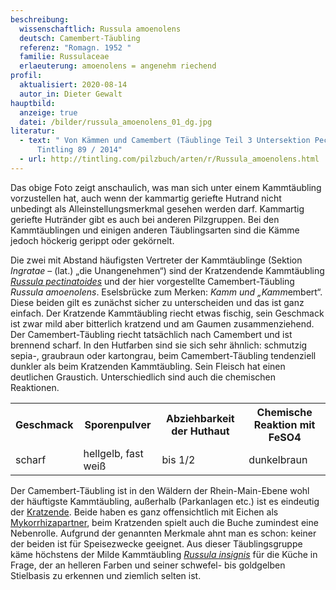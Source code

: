```yaml
---
beschreibung:
  wissenschaftlich: Russula amoenolens
  deutsch: Camembert-Täubling
  referenz: "Romagn. 1952 "
  familie: Russulaceae
  erlaeuterung: amoenolens = angenehm riechend
profil:
  aktualisiert: 2020-08-14
  autor_in: Dieter Gewalt
hauptbild:
  anzeige: true
  datei: /bilder/russula_amoenolens_01_dg.jpg
literatur:
  - text: " Von Kämmen und Camembert (Täublinge Teil 3 Untersektion Pectinatinae) >
      Tintling 89 / 2014"
  - url: http://tintling.com/pilzbuch/arten/r/Russula_amoenolens.html
---
```

Das obige Foto zeigt anschaulich, was man sich unter einem Kammtäubling vorzustellen hat, auch wenn der kammartig geriefte Hutrand nicht unbedingt als Alleinstellungsmerkmal gesehen werden darf. Kammartig geriefte Hutränder gibt es auch bei anderen Pilzgruppen. Bei den Kammtäublingen und einigen anderen Täublingsarten sind die Kämme jedoch höckerig gerippt oder gekörnelt.

Die zwei mit Abstand häufigsten Vertreter der Kammtäublinge (Sektion *Ingratae* – (lat.) „die Unangenehmen“) sind der Kratzendende Kammtäubling *[Russula pectinatoides](/pilze/russula-pectinatoides-kratzender-kammtäubling)* und der hier vorgestellte Camembert-Täubling *Russula amoenolens*. Eselsbrücke zum Merken: *Kamm und „Kamm*embert“. Diese beiden gilt es zunächst sicher zu unterscheiden und das ist ganz einfach. Der Kratzende Kammtäubling riecht etwas fischig, sein Geschmack ist zwar mild aber bitterlich kratzend und am Gaumen zusammenziehend. Der Camembert-Täubling riecht tatsächlich nach Camembert und ist brennend scharf. In den Hutfarben sind sie sich sehr ähnlich: schmutzig sepia-, graubraun oder kartongrau, beim Camembert-Täubling tendenziell dunkler als beim Kratzenden Kammtäubling. Sein Fleisch hat einen deutlichen Graustich. Unterschiedlich sind auch die chemischen Reaktionen.

<div class="table-responsive">
  <table class="table taeubling">
    <tr>
      <th>Geschmack</th>
      <th>Sporenpulver</th>
      <th>Abziehbarkeit der Huthaut</th>
      <th>Chemische Reaktion mit FeSO4</th>
    </tr>
    <tr>
      <td>scharf</td>
      <td>hellgelb, fast weiß</td>
      <td>bis 1/2</td>
      <td>dunkelbraun</td>
    </tr>
  </table>
</div>


Der Camembert-Täubling ist in den Wäldern der Rhein-Main-Ebene wohl der häuftigste Kammtäubling, außerhalb (Parkanlagen etc.) ist es eindeutig der [Kratzende](/pilze/russula-pectinatoides-kratzender-kammtäubling). Beide haben es ganz offensichtlich mit Eichen als [Mykorrhizapartner](Mykorrhiza "Glossar"), beim Kratzenden spielt auch die Buche zumindest eine Nebenrolle. Aufgrund der genannten Merkmale ahnt man es schon: keiner der beiden ist für Speisezwecke geeignet. Aus dieser Täublingsgruppe käme höchstens der Milde Kammtäubling *[Russula insignis](/pilze/russula-insignis-milder-kammtäubling)* für die Küche in Frage, der an helleren Farben und seiner schwefel- bis goldgelben Stielbasis zu erkennen und ziemlich selten ist.
